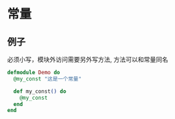 # 常量

## 例子

必须小写，模块外访问需要另外写方法, 方法可以和常量同名

```elixir
defmodule Demo do
  @my_const "这是一个常量"

  def my_const() do
    @my_const
  end
end
```
